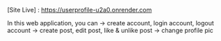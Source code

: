 [Site Live] : https://userprofile-u2a0.onrender.com

In this web application, you can
-> create account, login account, logout account
-> create post, edit post, like & unlike post
-> change profile pic
